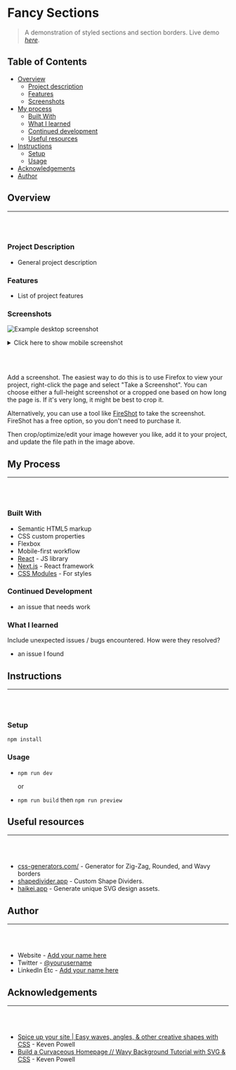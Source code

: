 # Fancy Sections

> A demonstration of styled sections and section borders.
> Live demo [_here_](live_link_here).

## Table of Contents

- [Overview](#overview)
  - [Project description](#project-description)
  - [Features](#features)
  - [Screenshots](#screenshots)
- [My process](#my-process)
  - [Built With](#built-with)
  - [What I learned](#what-i-learned)
  - [Continued development](#continued-development)
  - [Useful resources](#useful-resources)
- [Instructions](#instructions)
  - [Setup](#setup)
  - [Usage](#usage)
- [Acknowledgements](#acknowledgements)
- [Author](#Author)

## Overview

---

<br/><br/>

### Project Description

- General project description

### Features

- List of project features

### Screenshots

![Example desktop screenshot](./img/screenshot-desktop.png)

<details>

  <summary>Click here to show mobile screenshot</summary>

![Example mobile screenshot](./img/screenshot-mobile.png)

</details>

<br/><br/>

Add a screenshot. The easiest way to do this is to use Firefox to view your project, right-click the page and select "Take a Screenshot". You can choose either a full-height screenshot or a cropped one based on how long the page is. If it's very long, it might be best to crop it.

Alternatively, you can use a tool like [FireShot](https://getfireshot.com/) to take the screenshot. FireShot has a free option, so you don't need to purchase it.

Then crop/optimize/edit your image however you like, add it to your project, and update the file path in the image above.

## My Process

---

<br/><br/>

### Built With

- Semantic HTML5 markup
- CSS custom properties
- Flexbox
- Mobile-first workflow
- [React](https://reactjs.org/) - JS library
- [Next.js](https://nextjs.org/) - React framework
- [CSS Modules](https://styled-components.com/) - For styles

### Continued Development

- an issue that needs work

### What I learned

Include unexpected issues / bugs encountered. How were they resolved?

- an issue I found

## Instructions

---

<br/><br/>

### Setup

`npm install`

### Usage

- `npm run dev`

  or

- `npm run build` then `npm run preview`

## Useful resources

---

<br/><br/>

- [css-generators.com/](https://css-generators.com/custom-borders/) - Generator for Zig-Zag, Rounded, and Wavy borders
- [shapedivider.app](https://www.shapedivider.app) - Custom Shape Dividers.
- [haikei.app](https://app.haikei.app) - Generate unique SVG design assets.

## Author

---

<br/><br/>

- Website - [Add your name here](https://www.your-site.com)
- Twitter - [@yourusername](https://www.twitter.com/yourusername)
- LinkedIn Etc - [Add your name here](https://www.your-site.com)

## Acknowledgements

---

<br/><br/>

- [Spice up your site | Easy waves, angles, & other creative shapes with CSS](https://youtu.be/hWGgw1K-i8Y) - Keven Powell
- [Build a Curvaceous Homepage // Wavy Background Tutorial with SVG & CSS](https://youtu.be/lPJVi797Uy0) - Keven Powell
